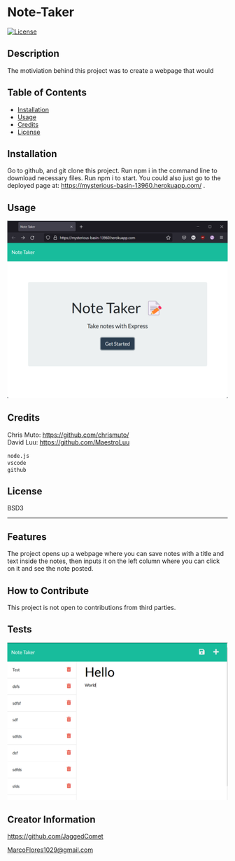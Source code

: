 # Note-Taker
[![License](https://img.shields.io/badge/License-BSD_3--Clause-blue.svg)](https://opensource.org/licenses/BSD-3-Clause)

## Description

The motiviation behind this project was to create a webpage that would 


## Table of Contents

- [Installation](#installation)
- [Usage](#usage)
- [Credits](#credits)
- [License](#license)

## Installation

Go to github, and git clone this project. Run npm i in the command line to download necessary files. Run npm i to start. You could also just go to the deployed page at: https://mysterious-basin-13960.herokuapp.com/ .

## Usage

![homepage](assets/images/homepage.png)




## Credits

Chris Muto: https://github.com/chrismuto/ 
<br>
David Luu: https://github.com/MaestroLuu


```
node.js
vscode
github
```

## License

BSD3

---

## Features

The project opens up a webpage where you can save notes with a title and text inside the notes, then inputs it on the left column where you can click on it and see the note posted.

## How to Contribute

This project is not open to contributions from third parties.

## Tests

![test](assets/images/notepage.png)

## Creator Information

https://github.com/JaggedComet

MarcoFlores1029@gmail.com